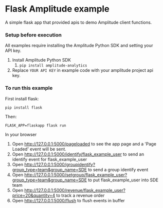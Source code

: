 # Flask Amplitude example

A simple flask app that provided apis to demo Amplitude client functions.

### Setup before execution

All examples require installing the Amplitude Python SDK and setting your API key.

1. Install Amplitude Python SDK
   1. `pip install amplitude-analytics`
2. Replace `YOUR API KEY` in example code with your amplitude project api key.

### To run this example

First install flask:

`pip install flask`

Then:

`FLASK_APP=flaskapp flask run`

In your browser

1. Open http://127.0.0.1:5000/pageloaded to see the app page and a 'Page Loaded' event will be sent.
2. Open http://127.0.0.1:5000/identify/flask_example_user to send an identify event for flask_example_user
3. Open http://127.0.0.1:5000/groupidentify?group_type=team&group_name=SDE to send a group identify event
4. Open http://127.0.0.1:5000/setgroup/flask_example_user?group_type=team&group_name=SDE to put flask_example_user into SDE team
5. Open http://127.0.0.1:5000/revenue/flask_example_user?price=20&quantity=4 to track a revenue order
6. Open http://127.0.0.1:5000/flush to flush events in buffer